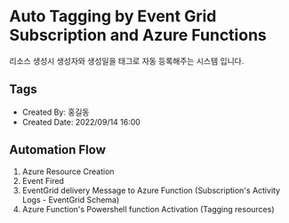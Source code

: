 # Auto Tagging by Event Grid Subscription and Azure Functions
리소스 생성시 생성자와 생성일을 태그로 자동 등록해주는 시스템 입니다.

## Tags
- Created By: 홍길동
- Created Date: 2022/09/14 16:00

## Automation Flow
1. Azure Resource Creation
2. Event Fired
3. EventGrid delivery Message to Azure Function (Subscription's Activity Logs - EventGrid Schema) 
4. Azure Function's Powershell function Activation (Tagging resources)